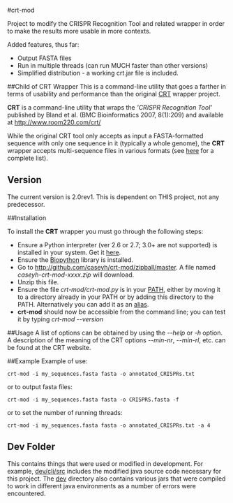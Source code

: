 #crt-mod

Project to modify the CRISPR Recognition Tool and related wrapper in order to make the results more usable in more contexts.

Added features, thus far:

- Output FASTA files
- Run in multiple threads (can run MUCH faster than other versions)
- Simplified distribution - a working crt.jar file is included.

##Child of CRT Wrapper
This is a command-line utility that goes a farther in terms of usability and performance than the original [CRT](https://github.com/ajmazurie/CRT) wrapper project.

**CRT** is a command-line utility that wraps the *'CRISPR Recognition Tool'* published by Bland et al. (BMC Bioinformatics 2007, 8(1):209) and available at http://www.room220.com/crt/

While the original CRT tool only accepts as input a FASTA-formatted sequence with only one sequence in it (typically a whole genome), the **CRT** wrapper accepts multi-sequence files in various formats (see [here](http://biopython.org/wiki/SeqIO#File_Formats>) for a complete list).

## Version

The current version is 2.0rev1. This is dependent on THIS project, not any predecessor.

##Installation

To install the **CRT** wrapper you must go through the following steps:

- Ensure a Python interpreter (ver 2.6 or 2.7; 3.0+ are not supported) is installed in your system. Get it [here](http://www.python.org/getit).
- Ensure the [Biopython](http://biopython.org) library is installed.
- Go to http://github.com/caseyh/crt-mod/zipball/master. A file named *caseyh-crt-mod-xxxx.zip* will download.
- Unzip this file.
- Ensure the file *crt-mod/crt-mod.py* is in your [PATH](http://kb.iu.edu/data/acar.html), either by moving it to a directory already in your PATH or by adding this directory to the PATH. Alternatively you can add it as an [alias](http://www.thegeekstuff.com/2010/04/unix-bash-alias-examples/).
- **crt-mod** should now be accessible from the command line; you can test it by typing *crt-mod --version*

##Usage
A list of options can be obtained by using the *--help* or *-h* option.
A description of the meaning of the CRT options *--min-nr*, *--min-rl*, etc. can be found at the CRT website.

##Example
Example of use:

    crt-mod -i my_sequences.fasta fasta -o annotated_CRISPRs.txt
    
or to output fasta files:
    
    crt-mod -i my_sequences.fasta fasta -o CRISPRS.fasta -f
    
or to set the number of running threads:

    crt-mod -i my_sequences.fasta fasta -o annotated_CRISPRs.txt -a 4
    
## Dev Folder
This contains things that were used or modified in development. For example, [dev/cli/src](dev/cli/src) includes the modified java source code necessary for this project. The [dev](dev) directory also contains various jars that were compiled to work in different java environments as a number of errors were encountered.